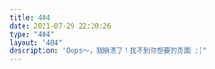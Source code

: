 ```yaml
---
title: 404
date: 2021-07-29 22:20:26
type: "404"
layout: "404"
description: "Oops～，我崩溃了！找不到你想要的页面 :("
---
```


